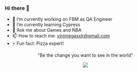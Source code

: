 ### Hi there 👋

- 🔭 I’m currently working on FBM as QA Engineer
- 🌱 I’m currently learning Cypress
- 💬 Ask me about Games and NBA
- 📫 How to reach me: vinimegasxlr@gmail.com
- ⚡ Fun fact: Pizza expert!

<center> "Be the change you want to see in the world" </center>

<p align="center">
  <a href="https://skillicons.dev">
    <img src="https://skillicons.dev/icons?i=bash,docker,git,github,jenkins,js,ts,nodejs,bash,linux,mysql,postman,cypress,selenium,vscode" />
  </a>
</p>
